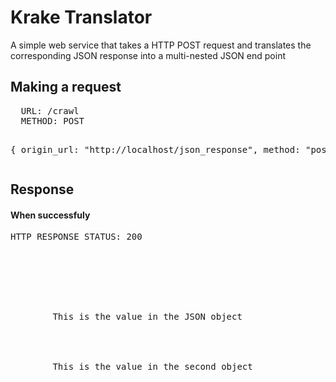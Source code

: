 Krake Translator
===

A simple web service that takes a HTTP POST request and translates the corresponding JSON response into a multi-nested JSON
end point

<h2>Making a request</h2>
<pre>
  URL: /crawl
  METHOD: POST

  {
    origin_url: "http://localhost/json_response",
    method: "post"
  }
</pre>

<h2>Response</h2>
<h4>When successfuly</h4>
<pre>
HTTP RESPONSE STATUS: 200

<html>
  <body>
    <div id="attribute1">
      <div id="sub_attribute_1">
        This is the value in the JSON object
      </div>
      <div id="sub_attribute_2">
        This is the value in the second object
      </div>      
    </div>
  </body>
</html>
</pre>

